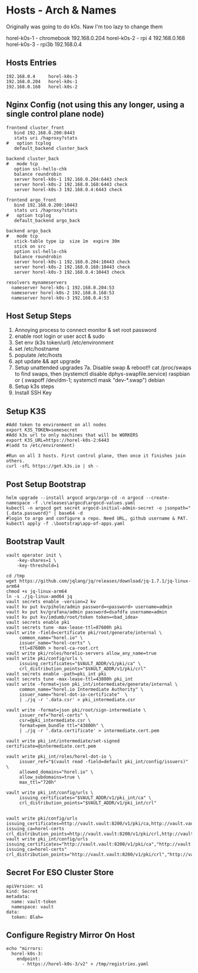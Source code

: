 # Hosts - Arch & Names

Originally was going to do k0s. Naw I'm too lazy to change them

horel-k0s-1 - chromebook 192.168.0.204
horel-k0s-2 - rpi 4 192.168.0.168
horel-k0s-3 - rpi3b 192.168.0.4

## Hosts Entries
```
192.168.0.4     horel-k0s-3
192.168.0.204   horel-k0s-1
192.168.0.168   horel-k0s-2
```

## Nginx Config (not using this any longer, using a single control plane node)
```
frontend cluster_front
   bind 192.168.0.200:8443
   stats uri /haproxy?stats
#   option tcplog
   default_backend cluster_back

backend cluster_back
#   mode tcp
   option ssl-hello-chk
   balance roundrobin
   server horel-k0s-1 192.168.0.204:6443 check
   server horel-k0s-2 192.168.0.168:6443 check
   server horel-k0s-3 192.168.0.4:6443 check

frontend argo_front
   bind 192.168.0.200:10443
   stats uri /haproxy?stats
#   option tcplog
   default_backend argo_back

backend argo_back
#   mode tcp
   stick-table type ip  size 1m  expire 30m
   stick on src
   option ssl-hello-chk
   balance roundrobin
   server horel-k0s-1 192.168.0.204:10443 check
   server horel-k0s-2 192.168.0.168:10443 check
   server horel-k0s-3 192.168.0.4:10443 check

resolvers mynameservers
  nameserver horel-k0s-1 192.168.0.204:53
  nameserver horel-k0s-2 192.168.0.168:53
  nameserver horel-k0s-3 192.168.0.4:53
```


## Host Setup Steps

1. Annoying process to connect monitor & set root password
2. enable root login or user acct & sudo
3. Set env (k3s token/url) /etc/environment
4. set /etc/hostname
5. populate /etc/hosts
6. apt update && apt upgrade
7. Setup unattended upgrades
7a. Disable swap & reboot!! cat /proc/swaps to find swaps, then (systemctl disable dphys-swapfile.service) raspbian or ( swapoff /dev/dm-1;  systemctl mask  "dev-*.swap") debian
8. Setup k3s steps
9. Install SSH Key


## Setup K3S
```
#Add token to environment on all nodes
export K3S_TOKEN=somesecret
#Add k3s url to only machines that will be WORKERS
export K3S_URL=https://horel-k0s-2:6443 
#(add to /etc/environment)

#Run on all 3 hosts. First control plane, then once it finishes join others.
curl -sfL https://get.k3s.io | sh -
```

## Post Setup Bootstrap
```
helm upgrade --install argocd argo/argo-cd -n argocd --create-namespace -f .\releases\argocd\argocd-values.yaml
kubectl -n argocd get secret argocd-initial-admin-secret -o jsonpath="{.data.password}" | base64 -d
#login to argo and configure a repo. Need URL, github username & PAT.
kubectl apply -f .\bootstrap\app-of-apps.yaml
```

## Bootstrap Vault
```
vault operator init \
    -key-shares=1 \
    -key-threshold=1 

cd /tmp
wget https://github.com/jqlang/jq/releases/download/jq-1.7.1/jq-linux-arm64
chmod +x jq-linux-arm64
ln -s ./jq-linux-amd64 jq
vault secrets enable -version=2 kv
vault kv put kv/pihole/admin password=<password> username=admin
vault kv put kv/grafana/admin password=dsafdfa username=admin
vault kv put kv/imdumb/root/token token=<bad_idea>
vault secrets enable pki
vault secrets tune -max-lease-ttl=87600h pki
vault write -field=certificate pki/root/generate/internal \
     common_name="horel.io" \
     issuer_name="horel-certs" \
     ttl=87600h > horel-ca-root.crt
vault write pki/roles/horelio-servers allow_any_name=true
vault write pki/config/urls \
     issuing_certificates="$VAULT_ADDR/v1/pki/ca" \
     crl_distribution_points="$VAULT_ADDR/v1/pki/crl"
vault secrets enable -path=pki_int pki
vault secrets tune -max-lease-ttl=43800h pki_int
vault write -format=json pki_int/intermediate/generate/internal \
     common_name="horel.io Intermediate Authority" \
     issuer_name="horel-dot-io-certificate"  \
     | ./jq -r '.data.csr' > pki_intermediate.csr

vault write -format=json pki/root/sign-intermediate \
     issuer_ref="horel-certs" \
     csr=@pki_intermediate.csr \
     format=pem_bundle ttl="43800h" \
     | ./jq -r '.data.certificate' > intermediate.cert.pem

vault write pki_int/intermediate/set-signed certificate=@intermediate.cert.pem

vault write pki_int/roles/horel-dot-io \
     issuer_ref="$(vault read -field=default pki_int/config/issuers)" \
     allowed_domains="horel.io" \
     allow_subdomains=true \
     max_ttl="720h"

vault write pki_int/config/urls \
     issuing_certificates="$VAULT_ADDR/v1/pki_int/ca" \
     crl_distribution_points="$VAULT_ADDR/v1/pki_int/crl"


vault write pki/config/urls issuing_certificates=http://vault.vault:8200/v1/pki/ca,http://vault.vault:8200/v1/pki_int/ca?issuing_ca=horel-certs crl_distribution_points=http://vault.vault:8200/v1/pki/crl,http://vault.vault:8200/v1/pki_int/crl
vault write pki_int/config/urls issuing_certificates="http://vault.vault:8200/v1/pki/ca","http://vault.vault:8200/v1/pki_int/ca?issuing_ca=horel-certs" crl_distribution_points="http://vault.vault:8200/v1/pki/crl","http://vault.vault:8200/v1/pki_int/crl"

```

## Secret For ESO Cluster Store
```
apiVersion: v1
kind: Secret
metadata:
  name: vault-token
  namespace: vault
data:
  token: Blah=
```

## Configure Registry Mirror On Host
```
echo "mirrors:
  horel-k0s-3:
    endpoint:
      - https://horel-k0s-3/v2" > /tmp/registries.yaml
```

